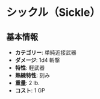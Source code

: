 # シックル（Sickle）

## 基本情報
- **カテゴリー**: 単純近接武器
- **ダメージ**: 1d4 斬撃
- **特性**: 軽武器
- **熟練特性**: 刻み
- **重量**: 2 lb.
- **コスト**: 1 GP
